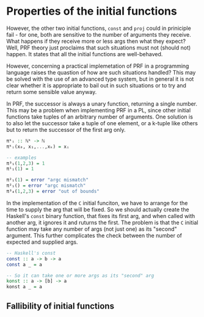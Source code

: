 # Properties of the initial functions

However, the other two initial functions, `const` and `proj` could in priniciple fail - for one, both are sensitive to the number of arguments they receive. What happens if they receive more or less args then what they expect? Well, PRF theory just proclaims that such situations must not (should not) happen. It states that all the initial functions are well-behaved.

However, concerning a practical implemetation of PRF in a programming language raises the quastion of how are such situations handled? This may be solved with the use of an advanced type system, but in general it is not clear whether it is appropriate to bail out in such situations or to try and return some sensible value anyway.

In PRF, the successor is always a unary function, returning a single number. This may be a problem when implementing PRF in a PL, since other initial functions take tuples of an arbitrary number of arguments. One solution is to also let the successor take a tuple of one element, or a k-tuple like others but to return the successor of the first arg only.

```hs
πᵏᵢ :: ℕᵏ -> ℕ
πᵏᵢ(x₀, x₁,...,xₖ) = xᵢ

-- examples
π³₁(1,2,3) = 1
π¹₁(1) = 1

π²₁(1) = error "argc mismatch"
π²₁() = error "argc mismatch"
π³₄(1,2,3) = error "out of bounds"

```

In the implementation of the `C` initial funciton, we have to arrange for the time to supply the arg that will be fixed. So we should actually create the Haskell's `const` binary function, that fixes its first arg, and when called with another arg, it ignores it and ruturns the first. The problem is that the `C` initial function may take any number of args (not just one) as its "second" argument. This further complicates the check between the number of expected and supplied args.

```hs
-- Haskell's const
const :: a -> b -> a
const a _ = a

-- So it can take one or more args as its "second" arg
konst :: a -> [b] -> a
konst a _ = a
```

## Fallibility of initial functions
